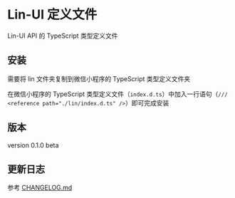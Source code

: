 # Lin-UI 定义文件

Lin-UI API 的 TypeScript 类型定义文件

## 安装

需要将 lin 文件夹复制到微信小程序的 TypeScript 类型定义文件夹

在微信小程序的 TypeScript 类型定义文件（`index.d.ts`）中加入一行语句（`/// <reference path="./lin/index.d.ts" />`）即可完成安装

## 版本

version 0.1.0 beta

## 更新日志

参考 [CHANGELOG.md](https://github.com/NaOH123321/lin-ui-ts/blob/master/CHANGELOG.md)
